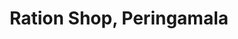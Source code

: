 ---
title: "Ration Shop, Peringamala"
url: /pallichal/ration-shop-peringamala/
shop: convenience
---